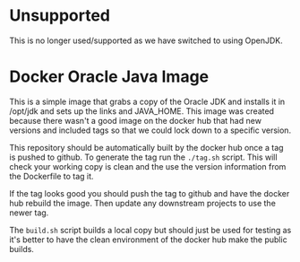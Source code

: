 # Unsupported

This is no longer used/supported as we have switched to using OpenJDK.

# Docker Oracle Java Image

This is a simple image that grabs a copy of the Oracle JDK and installs it
in /opt/jdk and sets up the links and JAVA_HOME. This image was created because
there wasn't a good image on the docker hub that had new versions and included
tags so that we could lock down to a specific version.

This repository should be automatically built by the docker hub once a tag is
pushed to github. To generate the tag run the `./tag.sh` script. This will
check your working copy is clean and the use the version information from the
Dockerfile to tag it.

If the tag looks good you should push the tag to github and have the docker hub
rebuild the image. Then update any downstream projects to use the newer tag.

The `build.sh` script builds a local copy but should just be used for testing as
it's better to have the clean environment of the docker hub make the public builds.

